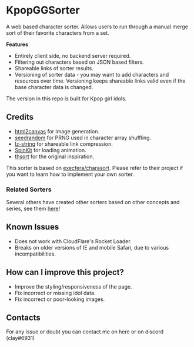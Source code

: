 # KpopGGSorter
A web based character sorter. Allows users to run through a manual merge sort of their favorite characters from a set.

**Features**
 * Entirely client side, no backend server required.
 * Filtering out characters based on JSON based filters.
 * Shareable links of sorter results.
 * Versioning of sorter data - you may want to add characters and resources over time. Versioning keeps shareable links valid even if the base character data is changed.
 
The version in this repo is built for Kpop girl idols.

## Credits
 * [html2canvas](https://github.com/niklasvh/html2canvas/) for image generation.
 * [seedrandom](https://github.com/davidbau/seedrandom) for PRNG used in character array shuffling.
 * [lz-string](https://github.com/pieroxy/lz-string) for shareable link compression.
 * [SpinKit](http://tobiasahlin.com/spinkit/) for loading animation.
 * [thsort](http://mainyan.sakura.ne.jp/thsort.html) for the original inspiration.

This sorter is based on  [execfera/charasort](https://github.com/execfera/charasort). Please refer to their project if you want to learn how to implement your own sorter.

### Related Sorters
Several others have created other sorters based on other concepts and series, see them [here](https://github.com/execfera/charasort/wiki)!

## Known Issues
 * Does not work with CloudFlare's Rocket Loader.
 * Breaks on older versions of IE and mobile Safari, due to various incompatibilities.

## How can I improve this project?
 * Improve the styling/responsiveness of the page.
 * Fix incorrect or missing idol data.
 * Fix incorrect or poor-looking images.

## Contacts
For any issue or doubt you can contact me on here or on discord (clay#6931)
